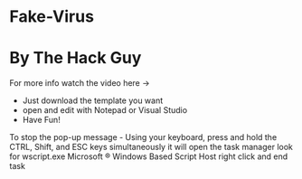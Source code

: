 # Fake-Virus
# By The Hack Guy
For more info watch the video here ->

- Just download the template you want
- open and edit with Notepad or Visual Studio
- Have Fun!

To stop the pop-up message - Using your keyboard, press and hold the CTRL, Shift, and ESC keys simultaneously it will open the task manager look for wscript.exe Microsoft ® Windows Based Script Host right click and end task
